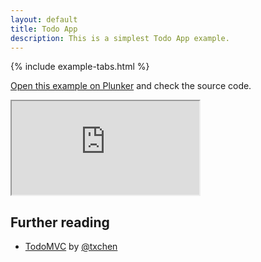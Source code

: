 ```yaml
---
layout: default
title: Todo App
description: This is a simplest Todo App example.
---
```


{% include example-tabs.html %}

[Open this example on Plunker](https://riot.js.org/examples/plunker/?app=todo-app) and check the source code.

<iframe src="https://riot.js.org/examples/todo-app"></iframe>

## Further reading

- [TodoMVC](http://todomvc.com/examples/riotjs/) by [@txchen](https://github.com/txchen)
